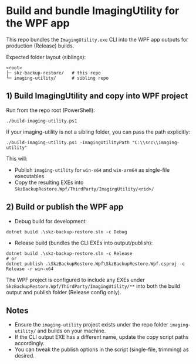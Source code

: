 # Build and bundle ImagingUtility for the WPF app

This repo bundles the `ImagingUtility.exe` CLI into the WPF app outputs for production (Release) builds.

Expected folder layout (siblings):

```
<root>
├─ skz-backup-restore/   # this repo
└─ imaging-utility/      # sibling repo
```

## 1) Build ImagingUtility and copy into WPF project

Run from the repo root (PowerShell):

```
./build-imaging-utility.ps1
```

If your imaging-utility is not a sibling folder, you can pass the path explicitly:

```
./build-imaging-utility.ps1 -ImagingUtilityPath "C:\\src\\imaging-utility"
```

This will:
- Publish `imaging-utility` for `win-x64` and `win-arm64` as single-file executables
- Copy the resulting EXEs into `SkzBackupRestore.Wpf/ThirdParty/ImagingUtility/<rid>/`

## 2) Build or publish the WPF app

- Debug build for development:
```
dotnet build .\skz-backup-restore.sln -c Debug
```

- Release build (bundles the CLI EXEs into output/publish):
```
dotnet build .\skz-backup-restore.sln -c Release
# or
dotnet publish .\SkzBackupRestore.Wpf\SkzBackupRestore.Wpf.csproj -c Release -r win-x64
```

The WPF project is configured to include any EXEs under `SkzBackupRestore.Wpf/ThirdParty/ImagingUtility/**` into both the build output and publish folder (Release config only).

## Notes
- Ensure the `imaging-utility` project exists under the repo folder `imaging-utility/` and builds on your machine.
- If the CLI output EXE has a different name, update the copy script paths accordingly.
- You can tweak the publish options in the script (single-file, trimming) as desired.
